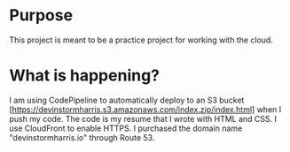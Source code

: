 # Purpose
This project is meant to be a practice project for working with the cloud. 

# What is happening?
I am using CodePipeline to automatically deploy to an S3 bucket [https://devinstormharris.s3.amazonaws.com/index.zip/index.html] when I push my code. The code is my resume that I wrote with HTML and CSS. I use CloudFront to enable HTTPS. I purchased the domain name "devinstormharris.io" through Route 53.